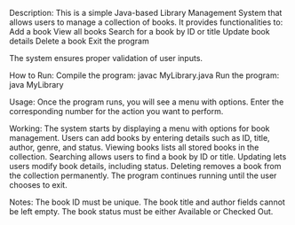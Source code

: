 Description:
This is a simple Java-based Library Management System that allows users to manage a collection of books. It provides functionalities to:
Add a book
View all books
Search for a book by ID or title
Update book details
Delete a book
Exit the program

The system ensures proper validation of user inputs.

How to Run:
Compile the program: javac MyLibrary.java
Run the program: java MyLibrary

Usage:
Once the program runs, you will see a menu with options. Enter the corresponding number for the action you want to perform.

Working:
The system starts by displaying a menu with options for book management.
Users can add books by entering details such as ID, title, author, genre, and status.
Viewing books lists all stored books in the collection.
Searching allows users to find a book by ID or title.
Updating lets users modify book details, including status.
Deleting removes a book from the collection permanently.
The program continues running until the user chooses to exit.

Notes:
The book ID must be unique.
The book title and author fields cannot be left empty.
The book status must be either Available or Checked Out.
